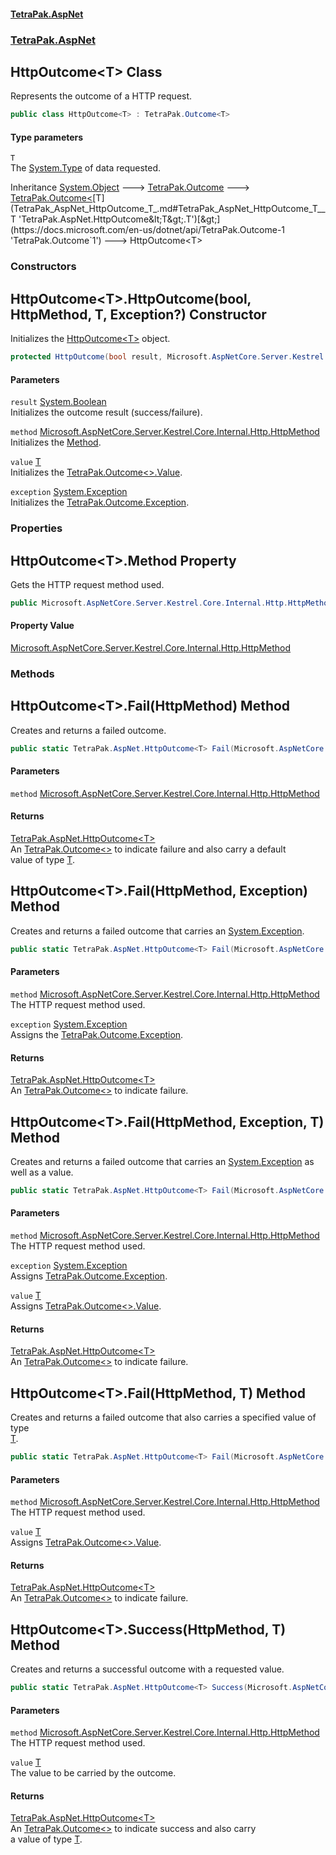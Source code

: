 #### [TetraPak.AspNet](index.md 'index')
### [TetraPak.AspNet](TetraPak_AspNet.md 'TetraPak.AspNet')
## HttpOutcome&lt;T&gt; Class
Represents the outcome of a HTTP request.  
```csharp
public class HttpOutcome<T> : TetraPak.Outcome<T>
```
#### Type parameters
<a name='TetraPak_AspNet_HttpOutcome_T__T'></a>
`T`  
The [System.Type](https://docs.microsoft.com/en-us/dotnet/api/System.Type 'System.Type') of data requested.  
  

Inheritance [System.Object](https://docs.microsoft.com/en-us/dotnet/api/System.Object 'System.Object') &#129106; [TetraPak.Outcome](https://docs.microsoft.com/en-us/dotnet/api/TetraPak.Outcome 'TetraPak.Outcome') &#129106; [TetraPak.Outcome&lt;](https://docs.microsoft.com/en-us/dotnet/api/TetraPak.Outcome-1 'TetraPak.Outcome`1')[T](TetraPak_AspNet_HttpOutcome_T_.md#TetraPak_AspNet_HttpOutcome_T__T 'TetraPak.AspNet.HttpOutcome&lt;T&gt;.T')[&gt;](https://docs.microsoft.com/en-us/dotnet/api/TetraPak.Outcome-1 'TetraPak.Outcome`1') &#129106; HttpOutcome&lt;T&gt;  
### Constructors
<a name='TetraPak_AspNet_HttpOutcome_T__HttpOutcome(bool_Microsoft_AspNetCore_Server_Kestrel_Core_Internal_Http_HttpMethod_T_System_Exception_)'></a>
## HttpOutcome&lt;T&gt;.HttpOutcome(bool, HttpMethod, T, Exception?) Constructor
Initializes the [HttpOutcome&lt;T&gt;](TetraPak_AspNet_HttpOutcome_T_.md 'TetraPak.AspNet.HttpOutcome&lt;T&gt;') object.  
```csharp
protected HttpOutcome(bool result, Microsoft.AspNetCore.Server.Kestrel.Core.Internal.Http.HttpMethod method, T value, System.Exception? exception=null);
```
#### Parameters
<a name='TetraPak_AspNet_HttpOutcome_T__HttpOutcome(bool_Microsoft_AspNetCore_Server_Kestrel_Core_Internal_Http_HttpMethod_T_System_Exception_)_result'></a>
`result` [System.Boolean](https://docs.microsoft.com/en-us/dotnet/api/System.Boolean 'System.Boolean')  
Initializes the outcome result (success/failure).  
  
<a name='TetraPak_AspNet_HttpOutcome_T__HttpOutcome(bool_Microsoft_AspNetCore_Server_Kestrel_Core_Internal_Http_HttpMethod_T_System_Exception_)_method'></a>
`method` [Microsoft.AspNetCore.Server.Kestrel.Core.Internal.Http.HttpMethod](https://docs.microsoft.com/en-us/dotnet/api/Microsoft.AspNetCore.Server.Kestrel.Core.Internal.Http.HttpMethod 'Microsoft.AspNetCore.Server.Kestrel.Core.Internal.Http.HttpMethod')  
Initializes the [Method](TetraPak_AspNet_HttpOutcome_T_.md#TetraPak_AspNet_HttpOutcome_T__Method 'TetraPak.AspNet.HttpOutcome&lt;T&gt;.Method').  
  
<a name='TetraPak_AspNet_HttpOutcome_T__HttpOutcome(bool_Microsoft_AspNetCore_Server_Kestrel_Core_Internal_Http_HttpMethod_T_System_Exception_)_value'></a>
`value` [T](TetraPak_AspNet_HttpOutcome_T_.md#TetraPak_AspNet_HttpOutcome_T__T 'TetraPak.AspNet.HttpOutcome&lt;T&gt;.T')  
Initializes the [TetraPak.Outcome&lt;&gt;.Value](https://docs.microsoft.com/en-us/dotnet/api/TetraPak.Outcome-1.Value 'TetraPak.Outcome`1.Value').  
  
<a name='TetraPak_AspNet_HttpOutcome_T__HttpOutcome(bool_Microsoft_AspNetCore_Server_Kestrel_Core_Internal_Http_HttpMethod_T_System_Exception_)_exception'></a>
`exception` [System.Exception](https://docs.microsoft.com/en-us/dotnet/api/System.Exception 'System.Exception')  
Initializes the [TetraPak.Outcome.Exception](https://docs.microsoft.com/en-us/dotnet/api/TetraPak.Outcome.Exception 'TetraPak.Outcome.Exception').  
  
  
### Properties
<a name='TetraPak_AspNet_HttpOutcome_T__Method'></a>
## HttpOutcome&lt;T&gt;.Method Property
Gets the HTTP request method used.  
```csharp
public Microsoft.AspNetCore.Server.Kestrel.Core.Internal.Http.HttpMethod Method { get; }
```
#### Property Value
[Microsoft.AspNetCore.Server.Kestrel.Core.Internal.Http.HttpMethod](https://docs.microsoft.com/en-us/dotnet/api/Microsoft.AspNetCore.Server.Kestrel.Core.Internal.Http.HttpMethod 'Microsoft.AspNetCore.Server.Kestrel.Core.Internal.Http.HttpMethod')
  
### Methods
<a name='TetraPak_AspNet_HttpOutcome_T__Fail(Microsoft_AspNetCore_Server_Kestrel_Core_Internal_Http_HttpMethod)'></a>
## HttpOutcome&lt;T&gt;.Fail(HttpMethod) Method
Creates and returns a failed outcome.  
```csharp
public static TetraPak.AspNet.HttpOutcome<T> Fail(Microsoft.AspNetCore.Server.Kestrel.Core.Internal.Http.HttpMethod method);
```
#### Parameters
<a name='TetraPak_AspNet_HttpOutcome_T__Fail(Microsoft_AspNetCore_Server_Kestrel_Core_Internal_Http_HttpMethod)_method'></a>
`method` [Microsoft.AspNetCore.Server.Kestrel.Core.Internal.Http.HttpMethod](https://docs.microsoft.com/en-us/dotnet/api/Microsoft.AspNetCore.Server.Kestrel.Core.Internal.Http.HttpMethod 'Microsoft.AspNetCore.Server.Kestrel.Core.Internal.Http.HttpMethod')  
  
#### Returns
[TetraPak.AspNet.HttpOutcome&lt;](TetraPak_AspNet_HttpOutcome_T_.md 'TetraPak.AspNet.HttpOutcome&lt;T&gt;')[T](TetraPak_AspNet_HttpOutcome_T_.md#TetraPak_AspNet_HttpOutcome_T__T 'TetraPak.AspNet.HttpOutcome&lt;T&gt;.T')[&gt;](TetraPak_AspNet_HttpOutcome_T_.md 'TetraPak.AspNet.HttpOutcome&lt;T&gt;')  
An [TetraPak.Outcome&lt;&gt;](https://docs.microsoft.com/en-us/dotnet/api/TetraPak.Outcome-1 'TetraPak.Outcome`1') to indicate failure and also carry a default  
value of type [T](TetraPak_AspNet_HttpOutcome_T_.md#TetraPak_AspNet_HttpOutcome_T__T 'TetraPak.AspNet.HttpOutcome&lt;T&gt;.T').  
  
<a name='TetraPak_AspNet_HttpOutcome_T__Fail(Microsoft_AspNetCore_Server_Kestrel_Core_Internal_Http_HttpMethod_System_Exception)'></a>
## HttpOutcome&lt;T&gt;.Fail(HttpMethod, Exception) Method
Creates and returns a failed outcome that carries an [System.Exception](https://docs.microsoft.com/en-us/dotnet/api/System.Exception 'System.Exception').  
```csharp
public static TetraPak.AspNet.HttpOutcome<T> Fail(Microsoft.AspNetCore.Server.Kestrel.Core.Internal.Http.HttpMethod method, System.Exception exception);
```
#### Parameters
<a name='TetraPak_AspNet_HttpOutcome_T__Fail(Microsoft_AspNetCore_Server_Kestrel_Core_Internal_Http_HttpMethod_System_Exception)_method'></a>
`method` [Microsoft.AspNetCore.Server.Kestrel.Core.Internal.Http.HttpMethod](https://docs.microsoft.com/en-us/dotnet/api/Microsoft.AspNetCore.Server.Kestrel.Core.Internal.Http.HttpMethod 'Microsoft.AspNetCore.Server.Kestrel.Core.Internal.Http.HttpMethod')  
The HTTP request method used.  
  
<a name='TetraPak_AspNet_HttpOutcome_T__Fail(Microsoft_AspNetCore_Server_Kestrel_Core_Internal_Http_HttpMethod_System_Exception)_exception'></a>
`exception` [System.Exception](https://docs.microsoft.com/en-us/dotnet/api/System.Exception 'System.Exception')  
Assigns the [TetraPak.Outcome.Exception](https://docs.microsoft.com/en-us/dotnet/api/TetraPak.Outcome.Exception 'TetraPak.Outcome.Exception').  
  
#### Returns
[TetraPak.AspNet.HttpOutcome&lt;](TetraPak_AspNet_HttpOutcome_T_.md 'TetraPak.AspNet.HttpOutcome&lt;T&gt;')[T](TetraPak_AspNet_HttpOutcome_T_.md#TetraPak_AspNet_HttpOutcome_T__T 'TetraPak.AspNet.HttpOutcome&lt;T&gt;.T')[&gt;](TetraPak_AspNet_HttpOutcome_T_.md 'TetraPak.AspNet.HttpOutcome&lt;T&gt;')  
An [TetraPak.Outcome&lt;&gt;](https://docs.microsoft.com/en-us/dotnet/api/TetraPak.Outcome-1 'TetraPak.Outcome`1') to indicate failure.  
  
<a name='TetraPak_AspNet_HttpOutcome_T__Fail(Microsoft_AspNetCore_Server_Kestrel_Core_Internal_Http_HttpMethod_System_Exception_T)'></a>
## HttpOutcome&lt;T&gt;.Fail(HttpMethod, Exception, T) Method
Creates and returns a failed outcome that carries an [System.Exception](https://docs.microsoft.com/en-us/dotnet/api/System.Exception 'System.Exception') as well as a value.  
```csharp
public static TetraPak.AspNet.HttpOutcome<T> Fail(Microsoft.AspNetCore.Server.Kestrel.Core.Internal.Http.HttpMethod method, System.Exception exception, T value);
```
#### Parameters
<a name='TetraPak_AspNet_HttpOutcome_T__Fail(Microsoft_AspNetCore_Server_Kestrel_Core_Internal_Http_HttpMethod_System_Exception_T)_method'></a>
`method` [Microsoft.AspNetCore.Server.Kestrel.Core.Internal.Http.HttpMethod](https://docs.microsoft.com/en-us/dotnet/api/Microsoft.AspNetCore.Server.Kestrel.Core.Internal.Http.HttpMethod 'Microsoft.AspNetCore.Server.Kestrel.Core.Internal.Http.HttpMethod')  
The HTTP request method used.  
  
<a name='TetraPak_AspNet_HttpOutcome_T__Fail(Microsoft_AspNetCore_Server_Kestrel_Core_Internal_Http_HttpMethod_System_Exception_T)_exception'></a>
`exception` [System.Exception](https://docs.microsoft.com/en-us/dotnet/api/System.Exception 'System.Exception')  
Assigns [TetraPak.Outcome.Exception](https://docs.microsoft.com/en-us/dotnet/api/TetraPak.Outcome.Exception 'TetraPak.Outcome.Exception').  
  
<a name='TetraPak_AspNet_HttpOutcome_T__Fail(Microsoft_AspNetCore_Server_Kestrel_Core_Internal_Http_HttpMethod_System_Exception_T)_value'></a>
`value` [T](TetraPak_AspNet_HttpOutcome_T_.md#TetraPak_AspNet_HttpOutcome_T__T 'TetraPak.AspNet.HttpOutcome&lt;T&gt;.T')  
Assigns [TetraPak.Outcome&lt;&gt;.Value](https://docs.microsoft.com/en-us/dotnet/api/TetraPak.Outcome-1.Value 'TetraPak.Outcome`1.Value').  
  
#### Returns
[TetraPak.AspNet.HttpOutcome&lt;](TetraPak_AspNet_HttpOutcome_T_.md 'TetraPak.AspNet.HttpOutcome&lt;T&gt;')[T](TetraPak_AspNet_HttpOutcome_T_.md#TetraPak_AspNet_HttpOutcome_T__T 'TetraPak.AspNet.HttpOutcome&lt;T&gt;.T')[&gt;](TetraPak_AspNet_HttpOutcome_T_.md 'TetraPak.AspNet.HttpOutcome&lt;T&gt;')  
An [TetraPak.Outcome&lt;&gt;](https://docs.microsoft.com/en-us/dotnet/api/TetraPak.Outcome-1 'TetraPak.Outcome`1') to indicate failure.  
  
<a name='TetraPak_AspNet_HttpOutcome_T__Fail(Microsoft_AspNetCore_Server_Kestrel_Core_Internal_Http_HttpMethod_T)'></a>
## HttpOutcome&lt;T&gt;.Fail(HttpMethod, T) Method
Creates and returns a failed outcome that also carries a specified value of type  
[T](TetraPak_AspNet_HttpOutcome_T_.md#TetraPak_AspNet_HttpOutcome_T__T 'TetraPak.AspNet.HttpOutcome&lt;T&gt;.T').  
```csharp
public static TetraPak.AspNet.HttpOutcome<T> Fail(Microsoft.AspNetCore.Server.Kestrel.Core.Internal.Http.HttpMethod method, T value);
```
#### Parameters
<a name='TetraPak_AspNet_HttpOutcome_T__Fail(Microsoft_AspNetCore_Server_Kestrel_Core_Internal_Http_HttpMethod_T)_method'></a>
`method` [Microsoft.AspNetCore.Server.Kestrel.Core.Internal.Http.HttpMethod](https://docs.microsoft.com/en-us/dotnet/api/Microsoft.AspNetCore.Server.Kestrel.Core.Internal.Http.HttpMethod 'Microsoft.AspNetCore.Server.Kestrel.Core.Internal.Http.HttpMethod')  
The HTTP request method used.  
  
<a name='TetraPak_AspNet_HttpOutcome_T__Fail(Microsoft_AspNetCore_Server_Kestrel_Core_Internal_Http_HttpMethod_T)_value'></a>
`value` [T](TetraPak_AspNet_HttpOutcome_T_.md#TetraPak_AspNet_HttpOutcome_T__T 'TetraPak.AspNet.HttpOutcome&lt;T&gt;.T')  
Assigns [TetraPak.Outcome&lt;&gt;.Value](https://docs.microsoft.com/en-us/dotnet/api/TetraPak.Outcome-1.Value 'TetraPak.Outcome`1.Value').  
  
#### Returns
[TetraPak.AspNet.HttpOutcome&lt;](TetraPak_AspNet_HttpOutcome_T_.md 'TetraPak.AspNet.HttpOutcome&lt;T&gt;')[T](TetraPak_AspNet_HttpOutcome_T_.md#TetraPak_AspNet_HttpOutcome_T__T 'TetraPak.AspNet.HttpOutcome&lt;T&gt;.T')[&gt;](TetraPak_AspNet_HttpOutcome_T_.md 'TetraPak.AspNet.HttpOutcome&lt;T&gt;')  
An [TetraPak.Outcome&lt;&gt;](https://docs.microsoft.com/en-us/dotnet/api/TetraPak.Outcome-1 'TetraPak.Outcome`1') to indicate failure.  
  
<a name='TetraPak_AspNet_HttpOutcome_T__Success(Microsoft_AspNetCore_Server_Kestrel_Core_Internal_Http_HttpMethod_T)'></a>
## HttpOutcome&lt;T&gt;.Success(HttpMethod, T) Method
Creates and returns a successful outcome with a requested value.  
```csharp
public static TetraPak.AspNet.HttpOutcome<T> Success(Microsoft.AspNetCore.Server.Kestrel.Core.Internal.Http.HttpMethod method, T value);
```
#### Parameters
<a name='TetraPak_AspNet_HttpOutcome_T__Success(Microsoft_AspNetCore_Server_Kestrel_Core_Internal_Http_HttpMethod_T)_method'></a>
`method` [Microsoft.AspNetCore.Server.Kestrel.Core.Internal.Http.HttpMethod](https://docs.microsoft.com/en-us/dotnet/api/Microsoft.AspNetCore.Server.Kestrel.Core.Internal.Http.HttpMethod 'Microsoft.AspNetCore.Server.Kestrel.Core.Internal.Http.HttpMethod')  
The HTTP request method used.  
  
<a name='TetraPak_AspNet_HttpOutcome_T__Success(Microsoft_AspNetCore_Server_Kestrel_Core_Internal_Http_HttpMethod_T)_value'></a>
`value` [T](TetraPak_AspNet_HttpOutcome_T_.md#TetraPak_AspNet_HttpOutcome_T__T 'TetraPak.AspNet.HttpOutcome&lt;T&gt;.T')  
The value to be carried by the outcome.  
  
#### Returns
[TetraPak.AspNet.HttpOutcome&lt;](TetraPak_AspNet_HttpOutcome_T_.md 'TetraPak.AspNet.HttpOutcome&lt;T&gt;')[T](TetraPak_AspNet_HttpOutcome_T_.md#TetraPak_AspNet_HttpOutcome_T__T 'TetraPak.AspNet.HttpOutcome&lt;T&gt;.T')[&gt;](TetraPak_AspNet_HttpOutcome_T_.md 'TetraPak.AspNet.HttpOutcome&lt;T&gt;')  
An [TetraPak.Outcome&lt;&gt;](https://docs.microsoft.com/en-us/dotnet/api/TetraPak.Outcome-1 'TetraPak.Outcome`1') to indicate success and also carry  
a value of type [T](TetraPak_AspNet_HttpOutcome_T_.md#TetraPak_AspNet_HttpOutcome_T__T 'TetraPak.AspNet.HttpOutcome&lt;T&gt;.T').  
  
